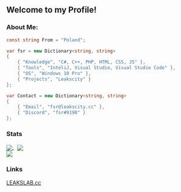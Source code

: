 ## Welcome to my Profile!
### About Me:
```csharp
const string From = "Poland";

var fsr = new Dictionary<string, string>
{
    { "Knowledge", "C#, C++, PHP, HTML, CSS, JS" },
    { "Tools", "InteliJ, Visual Studio, Visual Studio Code" },
    { "OS", "Windows 10 Pro" },
    { "Projects", "Leakscity" }
};

var Contact = new Dictionary<string, string>
{
    { "Email", "fsr@leakscity.cc" },
    { "Discord", "fsr#9198" }
};
```
### Stats
<a href="https://github.com/LC-fsr/LC-fsr">
  <img align="center" src="https://github-readme-stats.vercel.app/api?username=LC-fsr&theme=onedark&layout=compact"/>
</a>
&nbsp;
<a href="https://github.com/LC-fsr/LC-fsr">
    <img align="center" src="https://github-readme-stats.vercel.app/api/top-langs/?username=LC-fsr&theme=onedark&layout=default"/>
</a>
<br>
<a href="https://github.com/LC-fsr/LC-fsr">
    <img align="center" src="https://komarev.com/ghpvc/?username=LC-fsr&color=DF6D74&style=plastic&label=Profile Views"/>
</a>
<br>

### Links
<a href="https://leaklab.cc">LEAKSLAB.cc</a>
